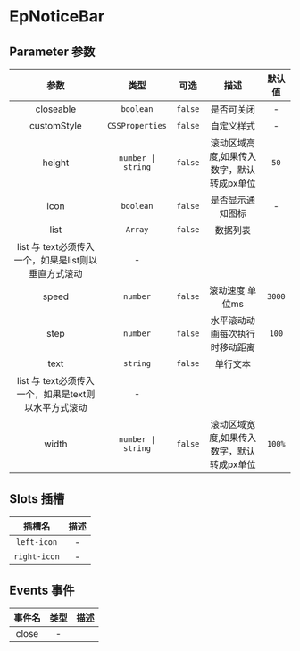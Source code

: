 # EpNoticeBar
## Parameter 参数
| 参数 | 类型 | 可选 | 描述 | 默认值 |
| :-------: | :-------: | :-------: | :-------: | :-------: |
| closeable | `boolean` | `false` | 是否可关闭 | -|
| customStyle | `CSSProperties` | `false` | 自定义样式 | -|
| height | `number \| string` | `false` | 滚动区域高度,如果传入数字，默认转成px单位 | `50`|
| icon | `boolean` | `false` | 是否显示通知图标 | -|
| list | `Array` | `false` | 数据列表
list 与 text必须传入一个，如果是list则以垂直方式滚动 | -|
| speed | `number` | `false` | 滚动速度 单位ms | `3000`|
| step | `number` | `false` | 水平滚动动画每次执行时移动距离 | `100`|
| text | `string` | `false` | 单行文本
list 与 text必须传入一个，如果是text则以水平方式滚动 | -|
| width | `number \| string` | `false` | 滚动区域宽度,如果传入数字，默认转成px单位 | `100%`|
## Slots 插槽
|    插槽名    |  描述   |
|:---------:|:-----:|
| `left-icon` | - |
| `right-icon` | - |
## Events 事件
|   事件名   |   类型     |  描述      |
| :-------: | :-------: | :-------: |
| close | - |  |
